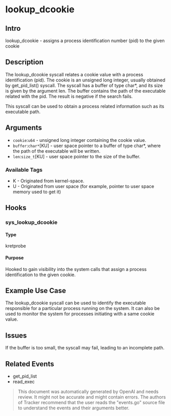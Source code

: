 
# lookup_dcookie

## Intro
lookup_dcookie - assigns a process identification number (pid) to the given cookie

## Description
The lookup_dcookie syscall relates a cookie value with a process identification (pid).
The cookie is an unsigned long integer, usually obtained by get_pid_list() syscall.
The syscall has a buffer of type char*, and its size is given by the argument len.
The buffer contains the path of the executable related with the pid.
The result is negative if the search fails.

This syscall can be used to obtain a process related information such as its executable path.

## Arguments
* `cookie`:`u64` - unsigned long integer containing the cookie value.
* `buffer`:`char*`[KU] - user space pointer to a buffer of type char*, where the path of the executable will be written.
* `len`:`size_t`[KU] - user space pointer to the size of the buffer.

### Available Tags
* K - Originated from kernel-space.
* U - Originated from user space (for example, pointer to user space memory used to get it)

## Hooks
### sys_lookup_dcookie
#### Type
kretprobe
#### Purpose
Hooked to gain visibility into the system calls that assign a process identification to the given cookie.

## Example Use Case
The lookup_dcookie syscall can be used to identify the executable responsible for a particular process running on the system. It can also be used to monitor the system for processes initiating with a same cookie value.

## Issues
If the buffer is too small, the syscall may fail, leading to an incomplete path.

## Related Events
* get_pid_list
* read_exec

> This document was automatically generated by OpenAI and needs review. It might
> not be accurate and might contain errors. The authors of Tracker recommend that
> the user reads the "events.go" source file to understand the events and their
> arguments better.
